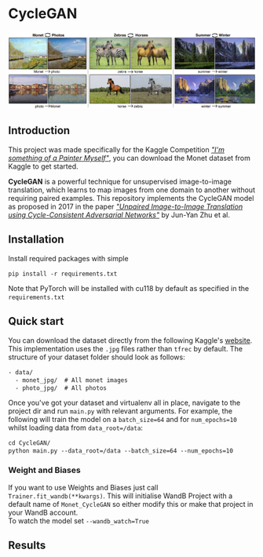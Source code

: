 # CycleGAN
![CycleGAN Example](/figures/cycle_gan_example.png)
## Introduction
This project was made specifically for the Kaggle Competition [*"I'm something of a Painter Myself"*](https://www.kaggle.com/competitions/gan-getting-started), you can download the Monet dataset from Kaggle to get started.

**CycleGAN** is a powerful technique for unsupervised image-to-image translation, 
which learns to map images from one domain to another without requiring paired examples. 
This repository implements the CycleGAN model as proposed in 2017 in the paper 
[*"Unpaired Image-to-Image Translation using Cycle-Consistent Adversarial Networks"*](https://openaccess.thecvf.com/content_ICCV_2017/papers/Zhu_Unpaired_Image-To-Image_Translation_ICCV_2017_paper.pdf)
by Jun-Yan Zhu et al.

## Installation
Install required packages with simple
```
pip install -r requirements.txt
```
Note that PyTorch will be installed with cu118 by default as specified in the `requirements.txt`

## Quick start
You can download the dataset directly from the following Kaggle's [website](https://www.kaggle.com/competitions/gan-getting-started/data). This implementation uses the `.jpg` files rather than `tfrec` by default. The structure of your dataset folder should look as follows:

```
- data/
  - monet_jpg/  # All monet images
  - photo_jpg/  # All photos
```

Once you've got your dataset and virtualenv all in place, navigate to the project dir and run `main.py` with relevant arguments. For example, the following will train the model on a `batch_size=64` and for `num_epochs=10` whilst loading data from `data_root=/data`: 
```
cd CycleGAN/
python main.py --data_root=/data --batch_size=64 --num_epochs=10
```

### Weight and Biases
If you want to use Weights and Biases just call `Trainer.fit_wandb(**kwargs)`. This will initialise WandB Project with a default name of `Monet_CycleGAN` so either modify this or make that project in your WandB account.<br> 
To watch the model set `--wandb_watch=True`

## Results

